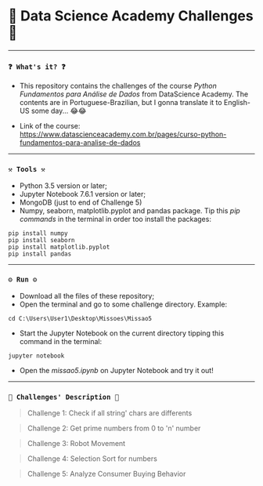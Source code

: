 # 🌟 Data Science Academy Challenges 🌟

----
### `❓ What's it? ❓`

* This repository contains the challenges of the course *Python Fundamentos para Análise de Dados* from DataScience Academy. The contents are in Portuguese-Brazilian, but I gonna translate it to English-US some day... 😂😂

* Link of the course: https://www.datascienceacademy.com.br/pages/curso-python-fundamentos-para-analise-de-dados


----
### `⚒️ Tools ⚒️`

* Python 3.5 version or later;
* Jupyter Notebook 7.6.1 version or later;
* MongoDB (just to end of Challenge 5)
* Numpy, seaborn, matplotlib.pyplot and pandas package. Tip this *pip commands* in the terminal in order too install the packages:

```
pip install numpy
pip install seaborn
pip install matplotlib.pyplot
pip install pandas
```

----
### `⚙️ Run ⚙️`

* Download all the files of these repository;
* Open the terminal and go to some challenge directory. Example:

```
cd C:\Users\User1\Desktop\Missoes\Missao5
```

* Start the Jupyter Notebook on the current directory tipping this command in the terminal:

```
jupyter notebook
```

* Open the *missao5.ipynb* on Jupyter Notebook and try it out!

----
### `📝 Challenges' Description 📝`

> Challenge 1: Check if all string' chars are differents

> Challenge 2: Get prime numbers from 0 to 'n' number

> Challenge 3: Robot Movement

> Challenge 4: Selection Sort for numbers

> Challenge 5: Analyze Consumer Buying Behavior
